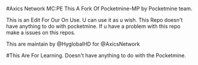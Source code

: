 #Axics Network MC:PE
This A Fork Of Pocketmine-MP by Pocketmine team.

This is an Edit For Our On Use.
U can use it as u wish.
This Repo doesn't have anything to do with pocketmine.
If u have a problem with this repo make a issues on this repos.

This are maintain by @HyglobalHD for @AxicsNetwork

#This Are For Learning.
Doesn't have anything to do with the Pocketmine.

